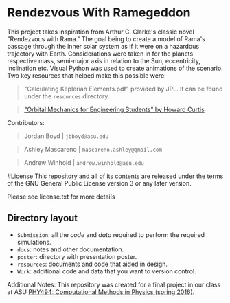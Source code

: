 # Rendezvous With Ramegeddon #

This project takes inspiration from Arthur C. Clarke's classic novel "Rendezvous with Rama." The goal being to create a model of Rama's passage through the inner solar system as if it were on a hazardous trajectory with Earth. Considerations were taken in for the planets respective mass, semi-major axis in relation to the Sun, eccentricity, inclination etc. Visual Python was used to create animations of the scenario. Two key resources that helped make this possible were:
>"Calculating Keplerian Elements.pdf" provided by JPL. It can be found under the `resources` directory.

> ["Orbital Mechanics for Engineering Students" by Howard Curtis](http://store.elsevier.com/Orbital-Mechanics/Howard-Curtis/isbn-9780080470542/)


Contributors:
>Jordan Boyd  |  ```jbboyd@asu.edu```

>Ashley Mascareno  |  ```mascareno.ashley@gmail.com```

>Andrew Winhold  |  ```andrew.winhold@asu.edu```

#License
This repository and all of its contents are released under the terms of the GNU General Public License
version 3 or any later version.

Please see license.txt for more details

## Directory layout

* `Submission`: all the *code* and *data* required to perform the required
  simulations.
* `docs`: notes and other documentation.
* `poster`: directory with presentation poster.
* `resources`: documents and code that aided in design.
* `Work`: additional code and data that you want to version control.


Additional Notes:
This repository was created for a final project in  our class at ASU [PHY494: Computational Methods in Physics (spring 2016)](http://asu-compmethodsphysics-phy494.github.io/ASU-PHY494/).
